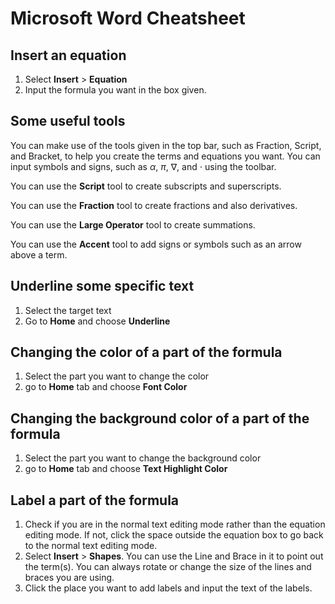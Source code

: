 # Microsoft Word Cheatsheet

## Insert an equation
1. Select **Insert** > **Equation**
2. Input the formula you want in the box given. 


## Some useful tools
You can make use of the tools given in the top bar, such as Fraction, Script, and Bracket, to help you create the terms and equations you want. 
You can input symbols and signs, such as $\alpha$, $\pi$, $\nabla$, and $\cdot$ using the toolbar.

You can use the **Script** tool to create subscripts and superscripts.

You can use the **Fraction** tool to create fractions and also derivatives.

You can use the **Large Operator** tool to create summations.

You can use the **Accent** tool to add signs or symbols such as an arrow above a term.

## Underline some specific text
1. Select the target text
2. Go to **Home** and choose **Underline**

## Changing the color of a part of the formula
1. Select the part you want to change the color
2. go to **Home** tab and choose **Font Color**

## Changing the background color of a part of the formula
1. Select the part you want to change the background color
2. go to **Home** tab and choose **Text Highlight Color**

## Label a part of the formula
1. Check if you are in the normal text editing mode rather than the equation editing mode. If not, click the space outside the equation box to go back to the normal text editing mode.
2. Select **Insert** > **Shapes**. You can use the Line and Brace in it to point out the term(s). You can always rotate or change the size of the lines and braces you are using.
3. Click the place you want to add labels and input the text of the labels.

